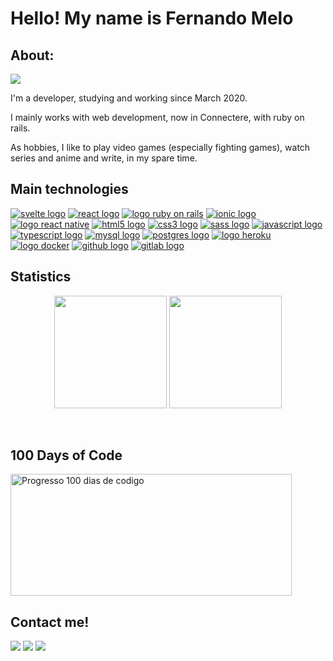 # Hello! My name is Fernando Melo

## About:

<!-- Typing SVG by DenverCoder1 - https://github.com/DenverCoder1/readme-typing-svg -->
<img src="https://readme-typing-svg.herokuapp.com?size=22&color=308472&vCenter=true&width=800&lines=Web+and+mobile+developer;Analysis+and+development+of+Software">

I'm a developer, studying and working since March 2020.

I mainly works with web development, now in Connectere, with ruby on rails.

As hobbies, I like to play video games (especially fighting games), watch series and anime and write, in my spare time.

## Main technologies

[![svelte logo](https://img.shields.io/badge/Svelte-FF3E00?style=flat&logo=svelte&logoColor=white)](#)
[![react logo](https://img.shields.io/badge/React-20232A?style=flat&logo=react&logoColor=61DAFB)](#)
[![logo ruby ​​on rails](https://img.shields.io/badge/Ruby--on--Rails-D30001?style=flat&logo=rubyonrails&logoColor=white)](#)
[![ionic logo](https://img.shields.io/badge/Ionic-488AFF?style=flat&logo=ionic&logoColor=white)](#)
[![logo react native](https://img.shields.io/badge/React--Native-61DAFB?style=flat&logo=react&logoColor=20232A)](#)
[![html5 logo](https://img.shields.io/badge/HTML-239120?style=flat&logo=html5&logoColor=white)](#)
[![css3 logo](https://img.shields.io/badge/CSS-239120?&style=flat&logo=css3&logoColor=white)](#)
[![sass logo](https://img.shields.io/badge/SASS-BF4080?&style=flat&logo=sass&logoColor=white)](#)
[![javascript logo](https://img.shields.io/badge/JavaScript-F7DF1E?style=flat&logo=javascript&logoColor=black)](#)
[![typescript logo](https://img.shields.io/badge/TypeScript-007ACC?style=flat&logo=typescript&logoColor=white)](#)
[![mysql logo](https://img.shields.io/badge/MySQL-00000F?style=flat&logo=mysql&logoColor=white)](#)
[![postgres logo](https://img.shields.io/badge/PostgreSQL-336781?style=flat&logo=PostgreSQL&logoColor=white)](#)
[![logo heroku](https://img.shields.io/badge/Heroku-430098?style=flat&logo=heroku&logoColor=white)](#)
[![logo docker](https://img.shields.io/badge/Docker-2496ED?style=flat&logo=docker&logoColor=white)](#)
[![github logo](https://img.shields.io/badge/GitHub-100000?style=flat&logo=github&logoColor=white)](#)
[![gitlab logo](https://img.shields.io/badge/GitLab-FC6D26?style=flat&logo=gitlab&logoColor=white)](#)

<!-- Badges created from the following tutorial:
https://www.linkedin.com/pulse/como-criar-badges-figurinhas-personalizadas-github-giacomelli/ -->

## Statistics

<p align="center">
  <img height="180em" src="https://github-readme-stats.vercel.app/api?username=Nandosts&show_icons=true&theme=synthwave&include_all_commits=true&count_private=true&bg_color=30,354b45,308472&title_color=fff&text_color=fff&locale=en"/>
  <img height="180em" src="https://github-readme-stats.vercel.app/api/top-langs/?username=Nandosts&layout=compact&langs_count=7&theme=synthwave&bg_color=30,354b45,308472&title_color=fff&text_color=fff&locale=en"/>
</p>

<br />

## 100 Days of Code
<a href="https://100-dias-de-codigo-github-readme.vercel.app/?username=sts_nando">
  <img src="https://100-dias-de-codigo-github-readme.vercel.app/?username=sts_nando" width="450" height="195" alt="Progresso 100 dias de codigo">
</a>

<br />

## Contact me!

<div>
  <a href="https://www.instagram.com/fernando.jsts/" target="_blank"><img src="https://img.shields.io/badge/-Instagram-E4405F?style=for-the-badge&logo=instagram&logoColor=white" target="_blank"></a>
  <a href = "mailto:fernando.jsts@gmail.com"><img src="https://img.shields.io/badge/-Gmail-EA4335?style=for-the-badge&logo=gmail&logoColor=white" target="_blank"></a>
  <a href="https://www.linkedin.com/in/fernando-sm/" target="_blank"><img src="https://img.shields.io/badge/-LinkedIn-0A66C2?style=for-the-badge&logo=linkedin&logoColor=white" target="_blank"></a>
</div>
